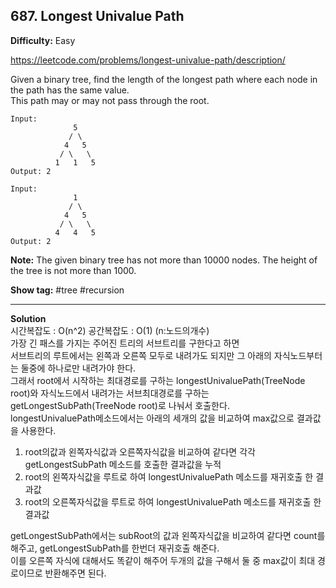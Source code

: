## 687. Longest Univalue Path

**Difficulty:** Easy

https://leetcode.com/problems/longest-univalue-path/description/

Given a binary tree, find the length of the longest path where each node in the path has the same value. <br/>
This path may or may not pass through the root.

```
Input:
              5
             / \
            4   5
           / \   \
          1   1   5
Output: 2

Input:
              1
             / \
            4   5
           / \   \
          4   4   5
Output: 2
```

**Note:** The given binary tree has not more than 10000 nodes. The height of the tree is not more than 1000.

**Show tag:** \#tree \#recursion

-------------------------------------

**Solution** <br/>
시간복잡도 : O(n^2) 공간복잡도 : O(1) (n:노드의개수) <br/>
가장 긴 패스를 가지는 주어진 트리의 서브트리를 구한다고 하면 <br/>
서브트리의 루트에서는 왼쪽과 오른쪽 모두로 내려가도 되지만 그 아래의 자식노드부터는 둘중에 하나로만 내려가야 한다. <br/>
그래서 root에서 시작하는 최대경로를 구하는 longestUnivaluePath(TreeNode root)와 자식노드에서 내려가는 서브최대경로를 구하는 getLongestSubPath(TreeNode root)로 나눠서 호출한다. <br/>
longestUnivaluePath메소드에서는 아래의 세개의 값을 비교하여 max값으로 결과값을 사용한다. <br/>
1. root의값과 왼쪽자식값과 오른쪽자식값을 비교하여 같다면 각각 getLongestSubPath 메소드를 호출한 결과값을 누적
2. root의 왼쪽자식값을 루트로 하여 longestUnivaluePath 메소드를 재귀호출 한 결과값
3. root의 오른쪽자식값을 루트로 하여 longestUnivaluePath 메소드를 재귀호출 한 결과값

getLongestSubPath에서는  subRoot의 값과 왼쪽자식값을 비교하여 같다면 count를 해주고, getLongestSubPath를 한번더 재귀호출 해준다. <br/>
이를 오른쪽 자식에 대해서도 똑같이 해주어 두개의 값을 구해서 둘 중 max값이 최대 경로이므로 반환해주면 된다.